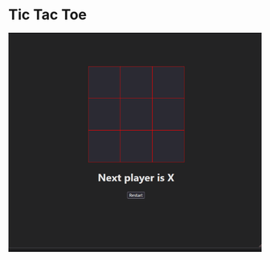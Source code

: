 # Tic Tac Toe

<img src="./public/documentation-gif.gif" alt="GIF demonstrating the project's functionalities">